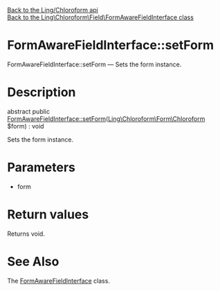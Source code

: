 [Back to the Ling/Chloroform api](https://github.com/lingtalfi/Chloroform/blob/master/doc/api/Ling/Chloroform.md)<br>
[Back to the Ling\Chloroform\Field\FormAwareFieldInterface class](https://github.com/lingtalfi/Chloroform/blob/master/doc/api/Ling/Chloroform/Field/FormAwareFieldInterface.md)


FormAwareFieldInterface::setForm
================



FormAwareFieldInterface::setForm — Sets the form instance.




Description
================


abstract public [FormAwareFieldInterface::setForm](https://github.com/lingtalfi/Chloroform/blob/master/doc/api/Ling/Chloroform/Field/FormAwareFieldInterface/setForm.md)([Ling\Chloroform\Form\Chloroform](https://github.com/lingtalfi/Chloroform/blob/master/doc/api/Ling/Chloroform/Form/Chloroform.md) $form) : void




Sets the form instance.




Parameters
================


- form

    


Return values
================

Returns void.








See Also
================

The [FormAwareFieldInterface](https://github.com/lingtalfi/Chloroform/blob/master/doc/api/Ling/Chloroform/Field/FormAwareFieldInterface.md) class.



